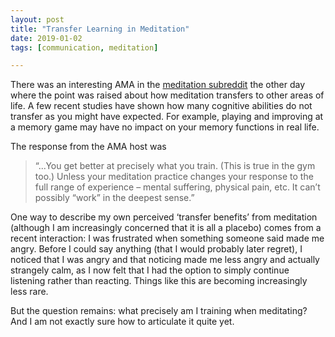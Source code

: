 ```yaml
---
layout: post
title: "Transfer Learning in Meditation"
date: 2019-01-02
tags: [communication, meditation]

---
```


There was an interesting AMA in the [meditation subreddit](https://reddit.com/r/meditation) the other day where the point was raised about how meditation transfers to other areas of life. A few recent studies have shown how many cognitive abilities do not transfer as you might have expected. For example, playing and improving at a memory game may have no impact on your memory functions in real life.  

The response from the AMA host was 
>“...You get better at precisely what you train. (This is true in the gym too.) Unless your meditation practice changes your response to the full range of experience – mental suffering, physical pain, etc. It can’t possibly “work” in the deepest sense.”

One way to describe my own perceived ‘transfer benefits’ from meditation (although I am increasingly concerned that it is all a placebo) comes from a recent interaction: I was frustrated when something someone said made me angry. Before I could say anything (that I would probably later regret), I noticed that I was angry and that noticing made me less angry and actually strangely calm, as I now felt that I had the option to simply continue listening rather than reacting.  Things like this are becoming increasingly less rare. 

But the question remains: what precisely am I training when meditating? And I am not exactly sure how to articulate it quite yet. 

